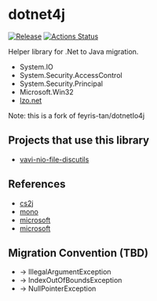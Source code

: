 # dotnet4j

[![Release](https://jitpack.io/v/umjammer/dotnet4j.svg)](https://jitpack.io/#umjammer/dotnet4j) [![Actions Status](https://github.com/umjammer/dotnet4j/workflows/Java%20CI/badge.svg)](https://github.com/umjammer/dotnet4j/actions)

Helper library for .Net to Java migration.

 * System.IO
 * System.Security.AccessControl
 * System.Security.Principal
 * Microsoft.Win32
 * [lzo.net](https://github.com/zivillian/lzo.net)

Note: this is a fork of feyris-tan/dotnetIo4j

## Projects that use this library

 * [vavi-nio-file-discutils](https://github.com/umjammer/vavi-nio-file-discutils)

## References

 * [cs2j](https://github.com/twiglet/cs2j)
 * [mono](https://github.com/mono/mono)
 * [microsoft](https://github.com/microsoft/referencesource)
 * [microsoft](https://referencesource.microsoft.com/)

## Migration Convention (TBD)

 * -> IllegalArgumentException
 * -> IndexOutOfBoundsException
 * -> NullPointerException
